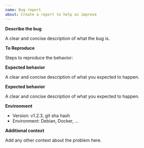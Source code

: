 ```yaml
---
name: Bug report
about: Create a report to help us improve
---
```


**Describe the bug**

A clear and concise description of what the bug is.

**To Reproduce**

Steps to reproduce the behavior:

<!--
1. Call function `foo.Bar`
2. Function returns invalid value `baz`
-->

**Expected behavior**

A clear and concise description of what you expected to happen.

**Expected behavior**

A clear and concise description of what you expected to happen.

**Environment**

* Version: v1.2.3, git sha hash
* Environment: Debian, Docker, ...

**Additional context**

Add any other context about the problem here.
